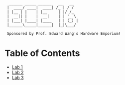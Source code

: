 ```
  ______ _____ ______   __   __  
 |  ____/ ____|  ____| /_ | / /  
 | |__ | |    | |__     | |/ /_  
 |  __|| |    |  __|    | | '_ \ 
 | |___| |____| |____   | | (_) |
 |______\_____|______|  |_|\___/ 
 
 Sponsored by Prof. Edward Wang's Hardware Emporium!
```
# Table of Contents
- [Lab 1](Lab1.md)
- [Lab 2](Lab2.md)
- [Lab 3](Lab3.md)